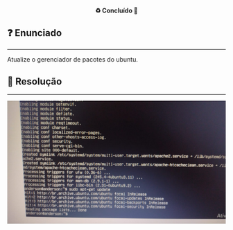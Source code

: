 <h4 align="center"> 
  ♻️ Concluído 🚀
</h4>

## ❓ Enunciado
---
Atualize o gerenciador de pacotes do ubuntu.

## 📝 Resolução
---

![](print.jpeg)
